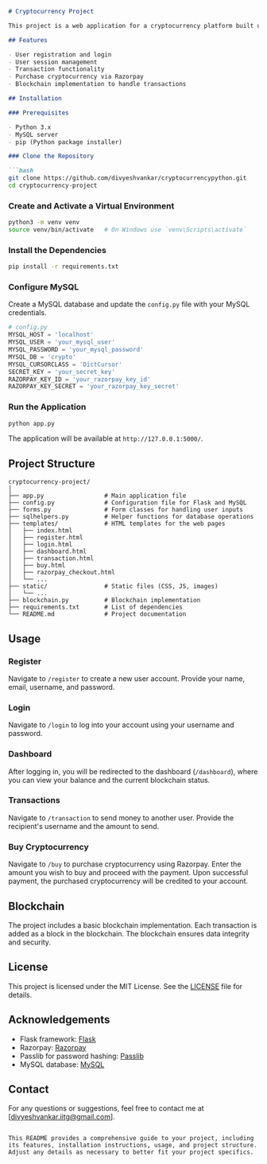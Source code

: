 ```markdown
# Cryptocurrency Project

This project is a web application for a cryptocurrency platform built using Flask. It allows users to register, login, view their balance, and perform transactions. Additionally, users can buy the platform's cryptocurrency using Razorpay for payment processing.

## Features

- User registration and login
- User session management
- Transaction functionality
- Purchase cryptocurrency via Razorpay
- Blockchain implementation to handle transactions

## Installation

### Prerequisites

- Python 3.x
- MySQL server
- pip (Python package installer)

### Clone the Repository

```bash
git clone https://github.com/divyeshvankar/cryptocurrencypython.git
cd cryptocurrency-project
```

### Create and Activate a Virtual Environment

```bash
python3 -m venv venv
source venv/bin/activate   # On Windows use `venv\Scripts\activate`
```

### Install the Dependencies

```bash
pip install -r requirements.txt
```

### Configure MySQL

Create a MySQL database and update the `config.py` file with your MySQL credentials.

```python
# config.py
MYSQL_HOST = 'localhost'
MYSQL_USER = 'your_mysql_user'
MYSQL_PASSWORD = 'your_mysql_password'
MYSQL_DB = 'crypto'
MYSQL_CURSORCLASS = 'DictCursor'
SECRET_KEY = 'your_secret_key'
RAZORPAY_KEY_ID = 'your_razorpay_key_id'
RAZORPAY_KEY_SECRET = 'your_razorpay_key_secret'
```

### Run the Application

```bash
python app.py
```

The application will be available at `http://127.0.0.1:5000/`.

## Project Structure

```
cryptocurrency-project/
│
├── app.py                 # Main application file
├── config.py              # Configuration file for Flask and MySQL
├── forms.py               # Form classes for handling user inputs
├── sqlhelpers.py          # Helper functions for database operations
├── templates/             # HTML templates for the web pages
│   ├── index.html
│   ├── register.html
│   ├── login.html
│   ├── dashboard.html
│   ├── transaction.html
│   ├── buy.html
│   ├── razorpay_checkout.html
│   └── ...
├── static/                # Static files (CSS, JS, images)
│   └── ...
├── blockchain.py          # Blockchain implementation
├── requirements.txt       # List of dependencies
└── README.md              # Project documentation
```

## Usage

### Register

Navigate to `/register` to create a new user account. Provide your name, email, username, and password.

### Login

Navigate to `/login` to log into your account using your username and password.

### Dashboard

After logging in, you will be redirected to the dashboard (`/dashboard`), where you can view your balance and the current blockchain status.

### Transactions

Navigate to `/transaction` to send money to another user. Provide the recipient's username and the amount to send.

### Buy Cryptocurrency

Navigate to `/buy` to purchase cryptocurrency using Razorpay. Enter the amount you wish to buy and proceed with the payment. Upon successful payment, the purchased cryptocurrency will be credited to your account.

## Blockchain

The project includes a basic blockchain implementation. Each transaction is added as a block in the blockchain. The blockchain ensures data integrity and security.

## License

This project is licensed under the MIT License. See the [LICENSE](LICENSE) file for details.

## Acknowledgements

- Flask framework: [Flask](https://flask.palletsprojects.com/)
- Razorpay: [Razorpay](https://razorpay.com/)
- Passlib for password hashing: [Passlib](https://passlib.readthedocs.io/)
- MySQL database: [MySQL](https://www.mysql.com/)

## Contact

For any questions or suggestions, feel free to contact me at [divyeshvankar.iitg@gmail.com].
```

This README provides a comprehensive guide to your project, including its features, installation instructions, usage, and project structure. Adjust any details as necessary to better fit your project specifics.